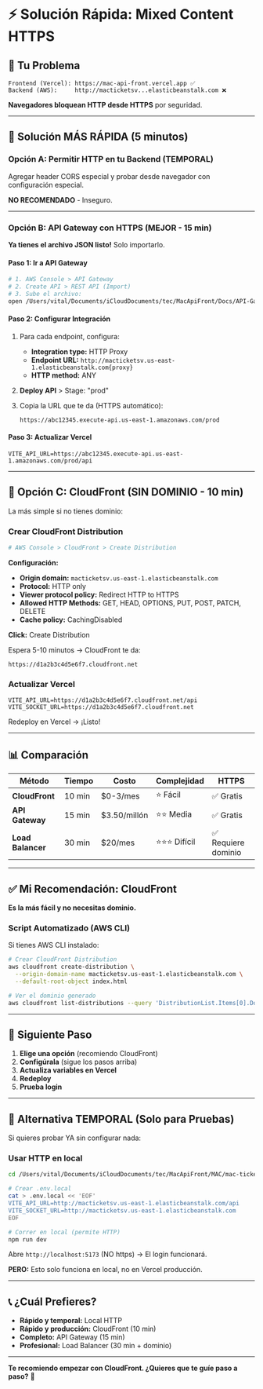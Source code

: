 # ⚡ Solución Rápida: Mixed Content HTTPS

## 🚨 Tu Problema

```
Frontend (Vercel): https://mac-api-front.vercel.app ✅
Backend (AWS):     http://macticketsv...elasticbeanstalk.com ❌
```

**Navegadores bloquean HTTP desde HTTPS** por seguridad.

---

## 🚀 Solución MÁS RÁPIDA (5 minutos)

### Opción A: Permitir HTTP en tu Backend (TEMPORAL)

Agregar header CORS especial y probar desde navegador con configuración especial.

**NO RECOMENDADO** - Inseguro.

---

### Opción B: API Gateway con HTTPS (MEJOR - 15 min)

**Ya tienes el archivo JSON listo!** Solo importarlo.

#### Paso 1: Ir a API Gateway

```bash
# 1. AWS Console > API Gateway
# 2. Create API > REST API (Import)
# 3. Sube el archivo:
open /Users/vital/Documents/iCloudDocuments/tec/MacApiFront/Docs/API-Gateway-Endpoints.json
```

#### Paso 2: Configurar Integración

1. Para cada endpoint, configura:
   - **Integration type:** HTTP Proxy
   - **Endpoint URL:** `http://macticketsv.us-east-1.elasticbeanstalk.com{proxy}`
   - **HTTP method:** ANY

2. **Deploy API** > Stage: "prod"

3. Copia la URL que te da (HTTPS automático):
   ```
   https://abc12345.execute-api.us-east-1.amazonaws.com/prod
   ```

#### Paso 3: Actualizar Vercel

```
VITE_API_URL=https://abc12345.execute-api.us-east-1.amazonaws.com/prod/api
```

---

## 🎯 Opción C: CloudFront (SIN DOMINIO - 10 min)

La más simple si no tienes dominio:

### Crear CloudFront Distribution

```bash
# AWS Console > CloudFront > Create Distribution
```

**Configuración:**
- **Origin domain:** `macticketsv.us-east-1.elasticbeanstalk.com`
- **Protocol:** HTTP only
- **Viewer protocol policy:** Redirect HTTP to HTTPS
- **Allowed HTTP Methods:** GET, HEAD, OPTIONS, PUT, POST, PATCH, DELETE
- **Cache policy:** CachingDisabled

**Click:** Create Distribution

Espera 5-10 minutos → CloudFront te da:
```
https://d1a2b3c4d5e6f7.cloudfront.net
```

### Actualizar Vercel

```
VITE_API_URL=https://d1a2b3c4d5e6f7.cloudfront.net/api
VITE_SOCKET_URL=https://d1a2b3c4d5e6f7.cloudfront.net
```

Redeploy en Vercel → ¡Listo!

---

## 📊 Comparación

| Método | Tiempo | Costo | Complejidad | HTTPS |
|--------|--------|-------|-------------|-------|
| **CloudFront** | 10 min | $0-3/mes | ⭐ Fácil | ✅ Gratis |
| **API Gateway** | 15 min | $3.50/millón | ⭐⭐ Media | ✅ Gratis |
| **Load Balancer** | 30 min | $20/mes | ⭐⭐⭐ Difícil | ✅ Requiere dominio |

---

## ✅ Mi Recomendación: CloudFront

**Es la más fácil y no necesitas dominio.**

### Script Automatizado (AWS CLI)

Si tienes AWS CLI instalado:

```bash
# Crear CloudFront Distribution
aws cloudfront create-distribution \
  --origin-domain-name macticketsv.us-east-1.elasticbeanstalk.com \
  --default-root-object index.html

# Ver el dominio generado
aws cloudfront list-distributions --query 'DistributionList.Items[0].DomainName'
```

---

## 🎯 Siguiente Paso

1. **Elige una opción** (recomiendo CloudFront)
2. **Configúrala** (sigue los pasos arriba)
3. **Actualiza variables en Vercel**
4. **Redeploy**
5. **Prueba login**

---

## 🚨 Alternativa TEMPORAL (Solo para Pruebas)

Si quieres probar YA sin configurar nada:

### Usar HTTP en local

```bash
cd /Users/vital/Documents/iCloudDocuments/tec/MacApiFront/MAC/mac-tickets-front

# Crear .env.local
cat > .env.local << 'EOF'
VITE_API_URL=http://macticketsv.us-east-1.elasticbeanstalk.com/api
VITE_SOCKET_URL=http://macticketsv.us-east-1.elasticbeanstalk.com
EOF

# Correr en local (permite HTTP)
npm run dev
```

Abre `http://localhost:5173` (NO https) → El login funcionará.

**PERO:** Esto solo funciona en local, no en Vercel producción.

---

## 📞 ¿Cuál Prefieres?

- **Rápido y temporal:** Local HTTP
- **Rápido y producción:** CloudFront (10 min)
- **Completo:** API Gateway (15 min)
- **Profesional:** Load Balancer (30 min + dominio)

---

**Te recomiendo empezar con CloudFront. ¿Quieres que te guíe paso a paso?** 🚀

